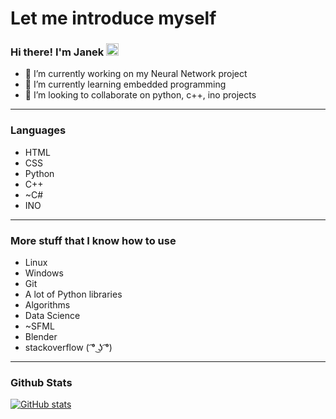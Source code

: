 <h1>Let me introduce myself</h1>
<h3>Hi there! I'm Janek <img src="https://camo.githubusercontent.com/e8e7b06ecf583bc040eb60e44eb5b8e0ecc5421320a92929ce21522dbc34c891/68747470733a2f2f6d656469612e67697068792e636f6d2f6d656469612f6876524a434c467a6361737252346961377a2f67697068792e676966" height=20> </h3> 

- 🔭 I’m currently working on my Neural Network project
- 🌱 I’m currently learning embedded programming
- 👯 I’m looking to collaborate on python, c++, ino projects

<hr>

<h3>Languages</h3>

- HTML
- CSS
- Python
- C++
- ~C#
- INO
<hr>

<h3>More stuff that I know how to use</h3>

- Linux 
- Windows
- Git
- A lot of Python libraries
- Algorithms 
- Data Science
- ~SFML
- Blender
- stackoverflow ( ͡° ͜ʖ ͡°)

<hr>

<h3>Github Stats</h3>

[![GitHub stats](https://github-readme-stats.vercel.app/api?username=Czalbia)](https://github.com/anuraghazra/github-readme-stats)

<h3>
